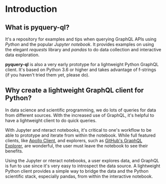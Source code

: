 # Introduction

## What is pyquery-ql?

It's a repository for examples and tips when querying GraphQL APIs using
*Python* and the popular *Jupyter notebook*. It provides examples on using the
elegant *requests* library and *pandas* to do data collection and interactive
data exploration.

**pyquery-ql** is also a very early prototype for a lightweight Python
GraphQL client. It's based on Python 3.6 or higher and takes advantage of
f-strings (if you haven't tried them yet, please do).

## Why create a lightweight GraphQL client for Python?

In data science and scientific programming, we do lots of queries for data
from different sources. With the increased use of GraphQL, it's helpful to
have a lightweight client to do quick queries.

With Jupyter and nteract notebooks, it's critical to one's workflow to be
able to prototype and iterate from within the notebook. While full featured
clients, like [Apollo Client](https://www.apollographql.com/client/), and
explorers, such as [GitHub's GraphQL Explorer](https://developer.github.com/v4/explorer/),
are wonderful, the user must leave the notebook to see their benefits.

Using the Jupyter or nteract notebooks, a user explores data, and GraphQL is
fun to use since it's very easy to introspect the data source. A lightweight
Python client provides a simple way to bridge the data and
the Python scientific stack, especially pandas, from within the interactive
notebook.
